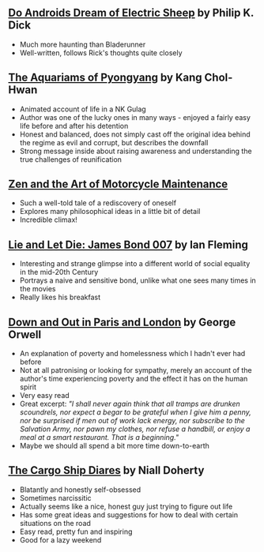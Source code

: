 ## [Do Androids Dream of Electric Sheep](http://www.amazon.co.uk/Androids-Dream-Electric-Sheep-MASTERWORKS-ebook/dp/B003FXCSNQ/ref=wl_it_dp_o_pd_nS_nC?tag=daplad-21) by Philip K. Dick

* Much more haunting than Bladerunner
* Well-written, follows Rick's thoughts quite closely

## [The Aquariams of Pyongyang](http://www.amazon.co.uk/Aquariums-Pyongyang-Years-North-Korean/dp/1843544997?tag=daplad-21) by Kang Chol-Hwan

* Animated account of life in a NK Gulag
* Author was one of the lucky ones in many ways - enjoyed a fairly easy life before and after his detention
* Honest and balanced, does not simply cast off the original idea behind the regime as evil and corrupt, but describes the downfall
* Strong message inside about raising awareness and understanding the true challenges of reunification

## [Zen and the Art of Motorcycle Maintenance](http://www.amazon.co.uk/Zen-Art-Motorcycle-Maintenance-Inquiry-ebook/dp/B0063HC7EQ/ref=sr_1_1?tag=daplad-21)

* Such a well-told tale of a rediscovery of oneself
* Explores many philosophical ideas in a little bit of detail
* Incredible climax!

## [Lie and Let Die: James Bond 007](http://www.amazon.co.uk/Live-Let-Die-James-Bond-ebook/dp/B008FQBA2I/ref=sr_1_2?ie=UTF8&qid=1397846750&sr=8-2&keywords=LIve+and+Let+Die) by Ian Fleming

* Interesting and strange glimpse into a different world of social equality in the mid-20th Century
* Portrays a naive and sensitive bond, unlike what one sees many times in the movies
* Really likes his breakfast

## [Down and Out in Paris and London](http://www.amazon.co.uk/Paris-London-Penguin-Modern-Classics-ebook/dp/B002RI9IT2/ref=sr_1_1?ie=UTF8&qid=1397846834&sr=8-1&keywords=down+and+out+in+paris+and+london) by George Orwell

* An explanation of poverty and homelessness which I hadn't ever had before
* Not at all patronising or looking for sympathy, merely an account of the author's time experiencing poverty and the effect it has on the human spirit
* Very easy read
* Great excerpt: *"I shall never again think that all tramps are drunken scoundrels, nor expect a begar to be grateful when I give him a penny, nor be surprised if men out of work lack energy, nor subscribe to the Salvation Army, nor pawn my clothes, nor refuse a handbill, or enjoy a meal at a smart restaurant. That is a beginning."*
* Maybe we should all spend a bit more time down-to-earth

## [The Cargo Ship Diares](http://www.amazon.com/The-Cargo-Ship-Diaries-countries-ebook/dp/B00JDNAQ36) by Niall Doherty

* Blatantly and honestly self-obsessed
* Sometimes narcissitic
* Actually seems like a nice, honest guy just trying to figure out life
* Has some great ideas and suggestions for how to deal with certain situations on the road
* Easy read, pretty fun and inspiring
* Good for a lazy weekend

